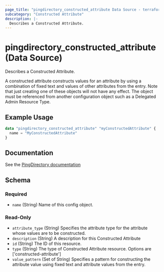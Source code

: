 ```yaml
---
page_title: "pingdirectory_constructed_attribute Data Source - terraform-provider-pingdirectory"
subcategory: "Constructed Attribute"
description: |-
  Describes a Constructed Attribute.
---
```


# pingdirectory_constructed_attribute (Data Source)

Describes a Constructed Attribute.

A constructed attribute constructs values for an attribute by using a combination of fixed text and values of other attributes from the entry. Note that just creating one of these objects will not have any effect. The object must be referenced from another configuration object such as a Delegated Admin Resource Type.

## Example Usage

```terraform
data "pingdirectory_constructed_attribute" "myConstructedAttribute" {
  name = "MyConstructedAttribute"
}
```

## Documentation
See the [PingDirectory documentation](https://docs.pingidentity.com/r/en-us/pingdirectory-93/pd_da_config_attr_search_pingdir_server)

<!-- schema generated by tfplugindocs -->
## Schema

### Required

- `name` (String) Name of this config object.

### Read-Only

- `attribute_type` (String) Specifies the attribute type for the attribute whose values are to be constructed.
- `description` (String) A description for this Constructed Attribute
- `id` (String) The ID of this resource.
- `type` (String) The type of Constructed Attribute resource. Options are ['constructed-attribute']
- `value_pattern` (Set of String) Specifies a pattern for constructing the attribute value using fixed text and attribute values from the entry.

